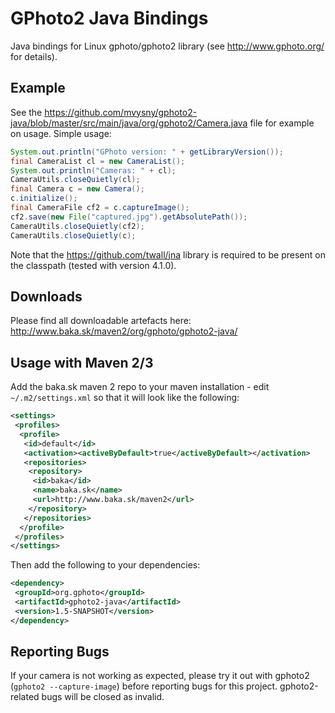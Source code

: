 # GPhoto2 Java Bindings

Java bindings for Linux gphoto/gphoto2 library (see http://www.gphoto.org/ for details).

## Example

See the https://github.com/mvysny/gphoto2-java/blob/master/src/main/java/org/gphoto2/Camera.java file for example on usage. Simple usage:

```java
System.out.println("GPhoto version: " + getLibraryVersion());
final CameraList cl = new CameraList();
System.out.println("Cameras: " + cl);
CameraUtils.closeQuietly(cl);
final Camera c = new Camera();
c.initialize();
final CameraFile cf2 = c.captureImage();
cf2.save(new File("captured.jpg").getAbsolutePath());
CameraUtils.closeQuietly(cf2);
CameraUtils.closeQuietly(c);
```

Note that the https://github.com/twall/jna library is required to be present on the classpath (tested with version 4.1.0).

## Downloads

Please find all downloadable artefacts here: http://www.baka.sk/maven2/org/gphoto/gphoto2-java/

## Usage with Maven 2/3

Add the baka.sk maven 2 repo to your maven installation - edit `~/.m2/settings.xml` so that it will look like the following:

```xml
<settings>
 <profiles>
  <profile>
   <id>default</id>
   <activation><activeByDefault>true</activeByDefault></activation>
   <repositories>
    <repository>
     <id>baka</id>
     <name>baka.sk</name>
     <url>http://www.baka.sk/maven2</url>
    </repository>
   </repositories>
  </profile>
 </profiles>
</settings>
```

Then add the following to your dependencies:

```xml
<dependency>
 <groupId>org.gphoto</groupId>
 <artifactId>gphoto2-java</artifactId>
 <version>1.5-SNAPSHOT</version>
</dependency>
```

## Reporting Bugs

If your camera is not working as expected, please try it out with gphoto2 (`gphoto2 --capture-image`) before reporting bugs for this project. gphoto2-related bugs will be closed as invalid.

